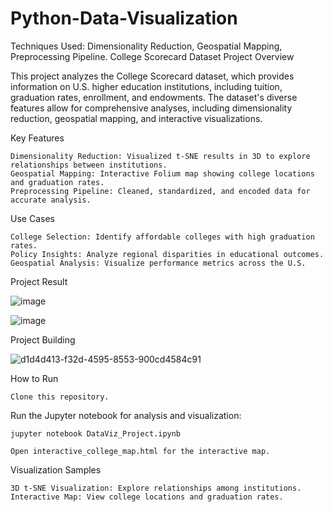 # Python-Data-Visualization
Techniques Used: Dimensionality Reduction, Geospatial Mapping, Preprocessing Pipeline.
College Scorecard Dataset Project
Overview

This project analyzes the College Scorecard dataset, which provides information on U.S. higher education institutions, including tuition, graduation rates, enrollment, and endowments. The dataset's diverse features allow for comprehensive analyses, including dimensionality reduction, geospatial mapping, and interactive visualizations.

Key Features

    Dimensionality Reduction: Visualized t-SNE results in 3D to explore relationships between institutions.
    Geospatial Mapping: Interactive Folium map showing college locations and graduation rates.
    Preprocessing Pipeline: Cleaned, standardized, and encoded data for accurate analysis.

Use Cases

    College Selection: Identify affordable colleges with high graduation rates.
    Policy Insights: Analyze regional disparities in educational outcomes.
    Geospatial Analysis: Visualize performance metrics across the U.S.

Project Result

![image](https://github.com/user-attachments/assets/012cc90d-f1ea-49ea-978a-d1b1e864cde8)

![image](https://github.com/user-attachments/assets/6c255023-e16c-4942-868e-f3dbc05d34ec)

Project Building

![d1d4d413-f32d-4595-8553-900cd4584c91](https://github.com/user-attachments/assets/03c503ab-5c69-4244-a2c2-e32f161203f7)


How to Run

    Clone this repository.


Run the Jupyter notebook for analysis and visualization:

    jupyter notebook DataViz_Project.ipynb

    Open interactive_college_map.html for the interactive map.

Visualization Samples

    3D t-SNE Visualization: Explore relationships among institutions.
    Interactive Map: View college locations and graduation rates.
